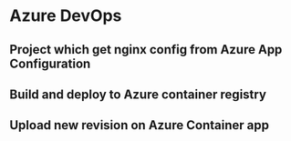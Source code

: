 # Azure DevOps
## Project which get nginx config from Azure App Configuration
## Build and deploy to Azure container registry
## Upload new revision on Azure Container app